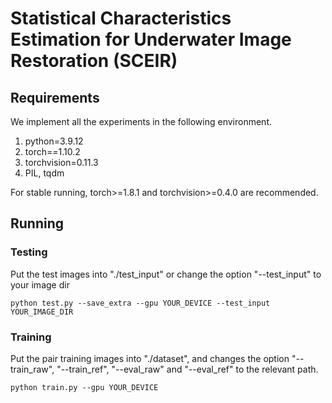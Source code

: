 # Statistical Characteristics Estimation for Underwater Image Restoration (SCEIR)


## Requirements
We implement all the experiments in the following environment.
1. python=3.9.12
2. torch==1.10.2
3. torchvision=0.11.3
4. PIL, tqdm


For stable running, torch>=1.8.1 and torchvision>=0.4.0 are recommended.

## Running

### Testing
Put the test images into "./test_input" or change the option "--test_input" to your image dir

```
python test.py --save_extra --gpu YOUR_DEVICE --test_input YOUR_IMAGE_DIR
```

### Training
Put the pair training images into "./dataset", and changes the option "--train_raw", "--train_ref", 
"--eval_raw" and "--eval_ref" to the relevant path.

```
python train.py --gpu YOUR_DEVICE
```

